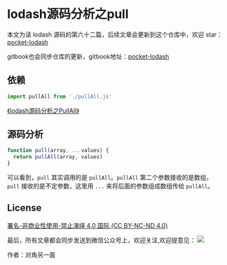 # lodash源码分析之pull

本文为读 lodash 源码的第六十二篇，后续文章会更新到这个仓库中，欢迎 star：[pocket-lodash](https://github.com/yeyuqiudeng/pocket-lodash)

gitbook也会同步仓库的更新，gitbook地址：[pocket-lodash](https://www.gitbook.com/book/yeyuqiudeng/pocket-lodash/details)

## 依赖

```javascript
import pullAll from './pullAll.js'
```

[《lodash源码分析之PullAll》](pullAll.md)

## 源码分析

```javascript
function pull(array, ...values) {
  return pullAll(array, values)
}
```

可以看到，`pull` 其实调用的是 `pullAll`。`pullAll` 第二个参数接收的是数组，`pull` 接收的是不定参数，这里用 `...` 来将后面的参数组成数组传给 `pullAll`。

## License

[署名-非商业性使用-禁止演绎 4.0 国际 (CC BY-NC-ND 4.0)](http://creativecommons.org/licenses/by-nc-nd/4.0/)

最后，所有文章都会同步发送到微信公众号上，欢迎关注,欢迎提意见：  ![](https://raw.githubusercontent.com/yeyuqiudeng/resource/master/images/qrcode_front-end-article.jpg) 

作者：对角另一面 